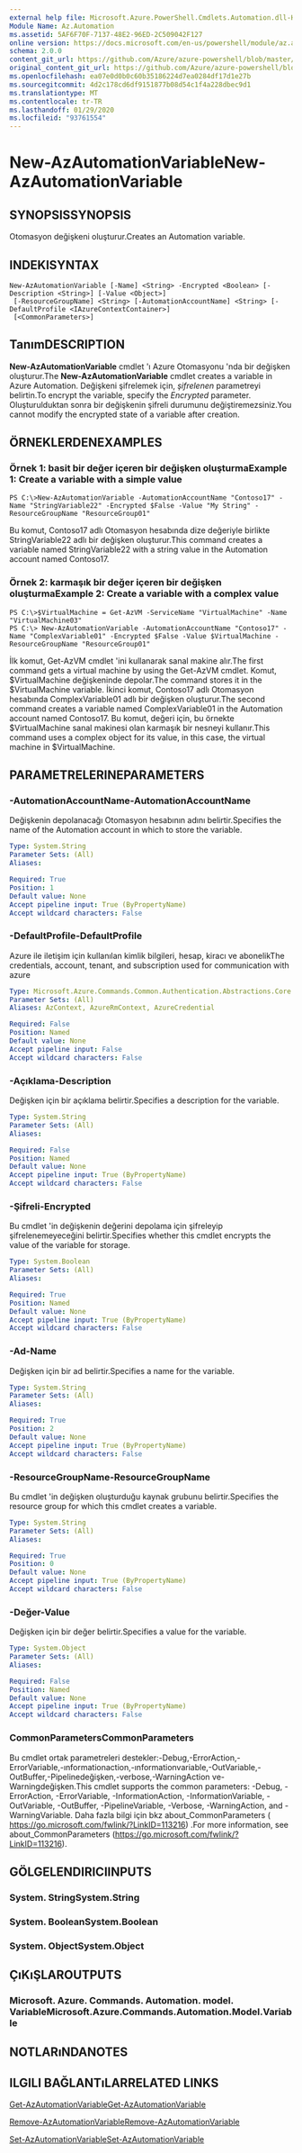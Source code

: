 ```yaml
---
external help file: Microsoft.Azure.PowerShell.Cmdlets.Automation.dll-Help.xml
Module Name: Az.Automation
ms.assetid: 5AF6F70F-7137-48E2-96ED-2C509042F127
online version: https://docs.microsoft.com/en-us/powershell/module/az.automation/new-azautomationvariable
schema: 2.0.0
content_git_url: https://github.com/Azure/azure-powershell/blob/master/src/Automation/Automation/help/New-AzAutomationVariable.md
original_content_git_url: https://github.com/Azure/azure-powershell/blob/master/src/Automation/Automation/help/New-AzAutomationVariable.md
ms.openlocfilehash: ea07e0d0b0c60b35186224d7ea0284df17d1e27b
ms.sourcegitcommit: 4d2c178cd6df9151877b08d54c1f4a228dbec9d1
ms.translationtype: MT
ms.contentlocale: tr-TR
ms.lasthandoff: 01/29/2020
ms.locfileid: "93761554"
---
```

# <span data-ttu-id="04a2d-101">New-AzAutomationVariable</span><span class="sxs-lookup"><span data-stu-id="04a2d-101">New-AzAutomationVariable</span></span>

## <span data-ttu-id="04a2d-102">SYNOPSIS</span><span class="sxs-lookup"><span data-stu-id="04a2d-102">SYNOPSIS</span></span>
<span data-ttu-id="04a2d-103">Otomasyon değişkeni oluşturur.</span><span class="sxs-lookup"><span data-stu-id="04a2d-103">Creates an Automation variable.</span></span>

## <span data-ttu-id="04a2d-104">INDEKI</span><span class="sxs-lookup"><span data-stu-id="04a2d-104">SYNTAX</span></span>

```
New-AzAutomationVariable [-Name] <String> -Encrypted <Boolean> [-Description <String>] [-Value <Object>]
 [-ResourceGroupName] <String> [-AutomationAccountName] <String> [-DefaultProfile <IAzureContextContainer>]
 [<CommonParameters>]
```

## <span data-ttu-id="04a2d-105">Tanım</span><span class="sxs-lookup"><span data-stu-id="04a2d-105">DESCRIPTION</span></span>
<span data-ttu-id="04a2d-106">**New-AzAutomationVariable** cmdlet 'ı Azure Otomasyonu 'nda bir değişken oluşturur.</span><span class="sxs-lookup"><span data-stu-id="04a2d-106">The **New-AzAutomationVariable** cmdlet creates a variable in Azure Automation.</span></span>
<span data-ttu-id="04a2d-107">Değişkeni şifrelemek için, *şifrelenen* parametreyi belirtin.</span><span class="sxs-lookup"><span data-stu-id="04a2d-107">To encrypt the variable, specify the *Encrypted* parameter.</span></span>
<span data-ttu-id="04a2d-108">Oluşturulduktan sonra bir değişkenin şifreli durumunu değiştiremezsiniz.</span><span class="sxs-lookup"><span data-stu-id="04a2d-108">You cannot modify the encrypted state of a variable after creation.</span></span>

## <span data-ttu-id="04a2d-109">ÖRNEKLERDEN</span><span class="sxs-lookup"><span data-stu-id="04a2d-109">EXAMPLES</span></span>

### <span data-ttu-id="04a2d-110">Örnek 1: basit bir değer içeren bir değişken oluşturma</span><span class="sxs-lookup"><span data-stu-id="04a2d-110">Example 1: Create a variable with a simple value</span></span>
```
PS C:\>New-AzAutomationVariable -AutomationAccountName "Contoso17" -Name "StringVariable22" -Encrypted $False -Value "My String" -ResourceGroupName "ResourceGroup01"
```

<span data-ttu-id="04a2d-111">Bu komut, Contoso17 adlı Otomasyon hesabında dize değeriyle birlikte StringVariable22 adlı bir değişken oluşturur.</span><span class="sxs-lookup"><span data-stu-id="04a2d-111">This command creates a variable named StringVariable22 with a string value in the Automation account named Contoso17.</span></span>

### <span data-ttu-id="04a2d-112">Örnek 2: karmaşık bir değer içeren bir değişken oluşturma</span><span class="sxs-lookup"><span data-stu-id="04a2d-112">Example 2: Create a variable with a complex value</span></span>
```
PS C:\>$VirtualMachine = Get-AzVM -ServiceName "VirtualMachine" -Name "VirtualMachine03"
PS C:\> New-AzAutomationVariable -AutomationAccountName "Contoso17" -Name "ComplexVariable01" -Encrypted $False -Value $VirtualMachine -ResourceGroupName "ResourceGroup01"
```

<span data-ttu-id="04a2d-113">İlk komut, Get-AzVM cmdlet 'ini kullanarak sanal makine alır.</span><span class="sxs-lookup"><span data-stu-id="04a2d-113">The first command gets a virtual machine by using the Get-AzVM cmdlet.</span></span>
<span data-ttu-id="04a2d-114">Komut, $VirtualMachine değişkeninde depolar.</span><span class="sxs-lookup"><span data-stu-id="04a2d-114">The command stores it in the $VirtualMachine variable.</span></span>
<span data-ttu-id="04a2d-115">İkinci komut, Contoso17 adlı Otomasyon hesabında ComplexVariable01 adlı bir değişken oluşturur.</span><span class="sxs-lookup"><span data-stu-id="04a2d-115">The second command creates a variable named ComplexVariable01 in the Automation account named Contoso17.</span></span>
<span data-ttu-id="04a2d-116">Bu komut, değeri için, bu örnekte $VirtualMachine sanal makinesi olan karmaşık bir nesneyi kullanır.</span><span class="sxs-lookup"><span data-stu-id="04a2d-116">This command uses a complex object for its value, in this case, the virtual machine in $VirtualMachine.</span></span>

## <span data-ttu-id="04a2d-117">PARAMETRELERINE</span><span class="sxs-lookup"><span data-stu-id="04a2d-117">PARAMETERS</span></span>

### <span data-ttu-id="04a2d-118">-AutomationAccountName</span><span class="sxs-lookup"><span data-stu-id="04a2d-118">-AutomationAccountName</span></span>
<span data-ttu-id="04a2d-119">Değişkenin depolanacağı Otomasyon hesabının adını belirtir.</span><span class="sxs-lookup"><span data-stu-id="04a2d-119">Specifies the name of the Automation account in which to store the variable.</span></span>

```yaml
Type: System.String
Parameter Sets: (All)
Aliases:

Required: True
Position: 1
Default value: None
Accept pipeline input: True (ByPropertyName)
Accept wildcard characters: False
```

### <span data-ttu-id="04a2d-120">-DefaultProfile</span><span class="sxs-lookup"><span data-stu-id="04a2d-120">-DefaultProfile</span></span>
<span data-ttu-id="04a2d-121">Azure ile iletişim için kullanılan kimlik bilgileri, hesap, kiracı ve abonelik</span><span class="sxs-lookup"><span data-stu-id="04a2d-121">The credentials, account, tenant, and subscription used for communication with azure</span></span>

```yaml
Type: Microsoft.Azure.Commands.Common.Authentication.Abstractions.Core.IAzureContextContainer
Parameter Sets: (All)
Aliases: AzContext, AzureRmContext, AzureCredential

Required: False
Position: Named
Default value: None
Accept pipeline input: False
Accept wildcard characters: False
```

### <span data-ttu-id="04a2d-122">-Açıklama</span><span class="sxs-lookup"><span data-stu-id="04a2d-122">-Description</span></span>
<span data-ttu-id="04a2d-123">Değişken için bir açıklama belirtir.</span><span class="sxs-lookup"><span data-stu-id="04a2d-123">Specifies a description for the variable.</span></span>

```yaml
Type: System.String
Parameter Sets: (All)
Aliases:

Required: False
Position: Named
Default value: None
Accept pipeline input: True (ByPropertyName)
Accept wildcard characters: False
```

### <span data-ttu-id="04a2d-124">-Şifreli</span><span class="sxs-lookup"><span data-stu-id="04a2d-124">-Encrypted</span></span>
<span data-ttu-id="04a2d-125">Bu cmdlet 'in değişkenin değerini depolama için şifreleyip şifrelenemeyeceğini belirtir.</span><span class="sxs-lookup"><span data-stu-id="04a2d-125">Specifies whether this cmdlet encrypts the value of the variable for storage.</span></span>

```yaml
Type: System.Boolean
Parameter Sets: (All)
Aliases:

Required: True
Position: Named
Default value: None
Accept pipeline input: True (ByPropertyName)
Accept wildcard characters: False
```

### <span data-ttu-id="04a2d-126">-Ad</span><span class="sxs-lookup"><span data-stu-id="04a2d-126">-Name</span></span>
<span data-ttu-id="04a2d-127">Değişken için bir ad belirtir.</span><span class="sxs-lookup"><span data-stu-id="04a2d-127">Specifies a name for the variable.</span></span>

```yaml
Type: System.String
Parameter Sets: (All)
Aliases:

Required: True
Position: 2
Default value: None
Accept pipeline input: True (ByPropertyName)
Accept wildcard characters: False
```

### <span data-ttu-id="04a2d-128">-ResourceGroupName</span><span class="sxs-lookup"><span data-stu-id="04a2d-128">-ResourceGroupName</span></span>
<span data-ttu-id="04a2d-129">Bu cmdlet 'in değişken oluşturduğu kaynak grubunu belirtir.</span><span class="sxs-lookup"><span data-stu-id="04a2d-129">Specifies the resource group for which this cmdlet creates a variable.</span></span>

```yaml
Type: System.String
Parameter Sets: (All)
Aliases:

Required: True
Position: 0
Default value: None
Accept pipeline input: True (ByPropertyName)
Accept wildcard characters: False
```

### <span data-ttu-id="04a2d-130">-Değer</span><span class="sxs-lookup"><span data-stu-id="04a2d-130">-Value</span></span>
<span data-ttu-id="04a2d-131">Değişken için bir değer belirtir.</span><span class="sxs-lookup"><span data-stu-id="04a2d-131">Specifies a value for the variable.</span></span>

```yaml
Type: System.Object
Parameter Sets: (All)
Aliases:

Required: False
Position: Named
Default value: None
Accept pipeline input: True (ByPropertyName)
Accept wildcard characters: False
```

### <span data-ttu-id="04a2d-132">CommonParameters</span><span class="sxs-lookup"><span data-stu-id="04a2d-132">CommonParameters</span></span>
<span data-ttu-id="04a2d-133">Bu cmdlet ortak parametreleri destekler:-Debug,-ErrorAction,-ErrorVariable,-ınformationaction,-ınformationvariable,-OutVariable,-OutBuffer,-Pipelinedeğişken,-verbose,-WarningAction ve-Warningdeğişken.</span><span class="sxs-lookup"><span data-stu-id="04a2d-133">This cmdlet supports the common parameters: -Debug, -ErrorAction, -ErrorVariable, -InformationAction, -InformationVariable, -OutVariable, -OutBuffer, -PipelineVariable, -Verbose, -WarningAction, and -WarningVariable.</span></span> <span data-ttu-id="04a2d-134">Daha fazla bilgi için bkz about_CommonParameters ( https://go.microsoft.com/fwlink/?LinkID=113216) .</span><span class="sxs-lookup"><span data-stu-id="04a2d-134">For more information, see about_CommonParameters (https://go.microsoft.com/fwlink/?LinkID=113216).</span></span>

## <span data-ttu-id="04a2d-135">GÖLGELENDIRICI</span><span class="sxs-lookup"><span data-stu-id="04a2d-135">INPUTS</span></span>

### <span data-ttu-id="04a2d-136">System. String</span><span class="sxs-lookup"><span data-stu-id="04a2d-136">System.String</span></span>

### <span data-ttu-id="04a2d-137">System. Boolean</span><span class="sxs-lookup"><span data-stu-id="04a2d-137">System.Boolean</span></span>

### <span data-ttu-id="04a2d-138">System. Object</span><span class="sxs-lookup"><span data-stu-id="04a2d-138">System.Object</span></span>

## <span data-ttu-id="04a2d-139">ÇıKıŞLAR</span><span class="sxs-lookup"><span data-stu-id="04a2d-139">OUTPUTS</span></span>

### <span data-ttu-id="04a2d-140">Microsoft. Azure. Commands. Automation. model. Variable</span><span class="sxs-lookup"><span data-stu-id="04a2d-140">Microsoft.Azure.Commands.Automation.Model.Variable</span></span>

## <span data-ttu-id="04a2d-141">NOTLARıNDA</span><span class="sxs-lookup"><span data-stu-id="04a2d-141">NOTES</span></span>

## <span data-ttu-id="04a2d-142">ILGILI BAĞLANTıLAR</span><span class="sxs-lookup"><span data-stu-id="04a2d-142">RELATED LINKS</span></span>

[<span data-ttu-id="04a2d-143">Get-AzAutomationVariable</span><span class="sxs-lookup"><span data-stu-id="04a2d-143">Get-AzAutomationVariable</span></span>](./Get-AzAutomationVariable.md)

[<span data-ttu-id="04a2d-144">Remove-AzAutomationVariable</span><span class="sxs-lookup"><span data-stu-id="04a2d-144">Remove-AzAutomationVariable</span></span>](./Remove-AzAutomationVariable.md)

[<span data-ttu-id="04a2d-145">Set-AzAutomationVariable</span><span class="sxs-lookup"><span data-stu-id="04a2d-145">Set-AzAutomationVariable</span></span>](./Set-AzAutomationVariable.md)


